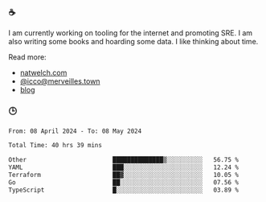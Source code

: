 ### ☕

I am currently working on tooling for the internet and promoting SRE. I am also writing some books and hoarding some data. I like thinking about time. 

Read more:

 - [natwelch.com](https://natwelch.com)
 - [@icco@merveilles.town](https://merveilles.town/@icco)
 - [blog](https://writing.natwelch.com)

### 🕒

<!--START_SECTION:waka-->

```txt
From: 08 April 2024 - To: 08 May 2024

Total Time: 40 hrs 39 mins

Other                        ██████████████▒░░░░░░░░░░   56.75 %
YAML                         ███░░░░░░░░░░░░░░░░░░░░░░   12.24 %
Terraform                    ██▓░░░░░░░░░░░░░░░░░░░░░░   10.05 %
Go                           ██░░░░░░░░░░░░░░░░░░░░░░░   07.56 %
TypeScript                   █░░░░░░░░░░░░░░░░░░░░░░░░   03.89 %
```

<!--END_SECTION:waka-->
